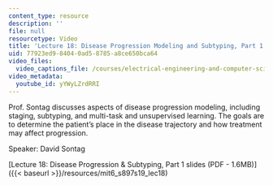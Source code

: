 ```yaml
---
content_type: resource
description: ''
file: null
resourcetype: Video
title: 'Lecture 18: Disease Progression Modeling and Subtyping, Part 1'
uid: 77923ed9-8404-0ad5-8785-a8ce650bca64
video_files:
  video_captions_file: /courses/electrical-engineering-and-computer-science/6-s897-machine-learning-for-healthcare-spring-2019/lecture-videos/lecture-18-disease-progression-modeling-and-subtyping-part-1/yYWyLZrdRRI.vtt
video_metadata:
  youtube_id: yYWyLZrdRRI
---
```


Prof. Sontag discusses aspects of disease progression modeling, including staging, subtyping, and multi-task and unsupervised learning. The goals are to determine the patient’s place in the disease trajectory and how treatment may affect progression.

Speaker: David Sontag

[Lecture 18: Disease Progression & Subtyping, Part 1 slides (PDF - 1.6MB)]({{< baseurl >}}/resources/mit6_s897s19_lec18)